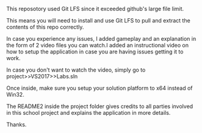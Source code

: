 This reposotory used Git LFS since it exceeded github's large file limit. 

This means you will need to install and use Git LFS to pull and extract the contents of this repo correctly.

In case you experience any issues, I added gameplay and an explanation in the form of 2 video files you can watch.I added an instructional video on how to setup the application in case you are having issues getting it to work.



In case you don't want to watch the video, simply go to project>>VS2017>>Labs.sln

Once inside, make sure you setup your solution platform to x64 instead of Win32.

The README2 inside the project folder gives credits to all parties involved in this school project and explains the application in more details.

Thanks.
